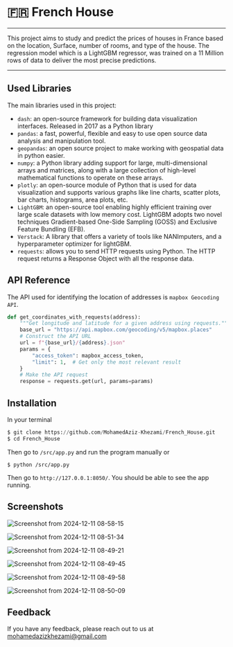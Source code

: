 
# 🇫🇷 French House
---
This project aims to study and predict the prices of houses in France based on the location, Surface, number of rooms, and type of the house.
The regression model which is a LightGBM regressor, was trained on a 11 Million rows of data to deliver the most precise predictions.

---

## Used Libraries

The main libraries used in this project:

- `dash`: an open-source framework for building data visualization interfaces. Released in 2017 as a Python library
- `pandas`: a fast, powerful, flexible and easy to use open source data analysis and manipulation tool.
- `geopandas`: an open source project to make working with geospatial data in python easier.
- `numpy`: a Python library adding support for large, multi-dimensional arrays and matrices, along with a large collection of high-level mathematical functions to operate on these arrays.
- `plotly`: an open-source module of Python that is used for data visualization and supports various graphs like line charts, scatter plots, bar charts, histograms, area plots, etc.
- `LightGBM`: an open-source tool enabling highly efficient training over large scale datasets with low memory cost. LightGBM adopts two novel techniques Gradient-based One-Side Sampling (GOSS) and Exclusive Feature Bundling (EFB).
- `Verstack`: A library that offers a variety of tools like NANImputers, and a hyperparameter optimizer for lightGBM.
- `requests`: allows you to send HTTP requests using Python. The HTTP request returns a Response Object with all the response data.



## API Reference

The API used for identifying the location of addresses is `mapbox Geocoding API`.



```python
def get_coordinates_with_requests(address):
    """Get longitude and latitude for a given address using requests."""
    base_url = "https://api.mapbox.com/geocoding/v5/mapbox.places"
    # Construct the API URL
    url = f"{base_url}/{address}.json"
    params = {
        "access_token": mapbox_access_token,
        "limit": 1,  # Get only the most relevant result
    }
    # Make the API request
    response = requests.get(url, params=params)
```

## Installation

In your terminal 

```python
$ git clone https://github.com/MohamedAziz-Khezami/French_House.git
$ cd French_House
```

Then go to `/src/app.py` and run the program manually or 

```pyton
$ python /src/app.py
```

Then go to `http://127.0.0.1:8050/`. You should be able to see the app running.

## Screenshots

![Screenshot from 2024-12-11 08-58-15](https://github.com/user-attachments/assets/f24440f3-944b-4b69-8474-56b06baf3a18)

![Screenshot from 2024-12-11 08-51-34](https://github.com/user-attachments/assets/c73fc503-16c0-4d0e-a3d9-d4fca0d57183)

![Screenshot from 2024-12-11 08-49-21](https://github.com/user-attachments/assets/3d45fd24-d258-4e32-9df6-447b26e40fb1)

![Screenshot from 2024-12-11 08-49-45](https://github.com/user-attachments/assets/d80ed00c-e173-411b-8f9b-4db56fe8a1f2)

![Screenshot from 2024-12-11 08-49-58](https://github.com/user-attachments/assets/7c25f84c-4002-46a4-93fa-c619080c34f0)

![Screenshot from 2024-12-11 08-50-09](https://github.com/user-attachments/assets/efc1c175-cb53-43ff-bc77-dba658b411c8)





## Feedback

If you have any feedback, please reach out to us at mohamedazizkhezami@gmail.com
